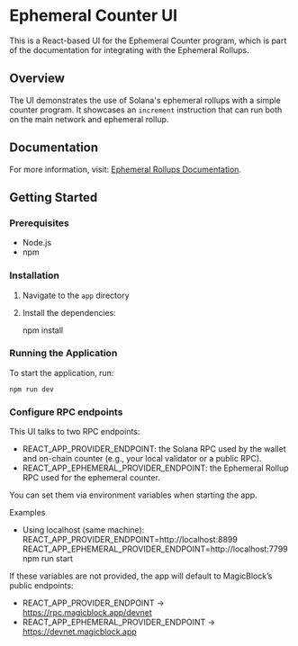 # Ephemeral Counter UI

This is a React-based UI for the Ephemeral Counter program, which is part of the documentation for integrating with the Ephemeral Rollups.

## Overview

The UI demonstrates the use of Solana's ephemeral rollups with a simple counter program. It showcases an `increment` instruction that can run both on the main network and ephemeral rollup.

## Documentation

For more information, visit: [Ephemeral Rollups Documentation](https://docs.magicblock.gg/Accelerate/ephemeral_rollups).

## Getting Started

### Prerequisites

- Node.js
- npm

### Installation

1. Navigate to the `app` directory
2. Install the dependencies:
   

    npm install
   

### Running the Application

To start the application, run:


    npm run dev


### Configure RPC endpoints

This UI talks to two RPC endpoints:
- REACT_APP_PROVIDER_ENDPOINT: the Solana RPC used by the wallet and on-chain counter (e.g., your local validator or a public RPC).
- REACT_APP_EPHEMERAL_PROVIDER_ENDPOINT: the Ephemeral Rollup RPC used for the ephemeral counter.

You can set them via environment variables when starting the app.

Examples
- Using localhost (same machine):
    REACT_APP_PROVIDER_ENDPOINT=http://localhost:8899 \
    REACT_APP_EPHEMERAL_PROVIDER_ENDPOINT=http://localhost:7799 \
    npm run start

If these variables are not provided, the app will default to MagicBlock’s public endpoints:
- REACT_APP_PROVIDER_ENDPOINT → https://rpc.magicblock.app/devnet
- REACT_APP_EPHEMERAL_PROVIDER_ENDPOINT → https://devnet.magicblock.app

